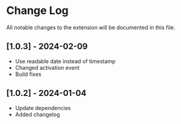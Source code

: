 # Change Log

All notable changes to the extension will be documented in this file.

## [1.0.3] - 2024-02-09

- Use readable date instead of timestamp
- Changed activation event
- Build fixes

## [1.0.2] - 2024-01-04

- Update dependencies
- Added changelog

